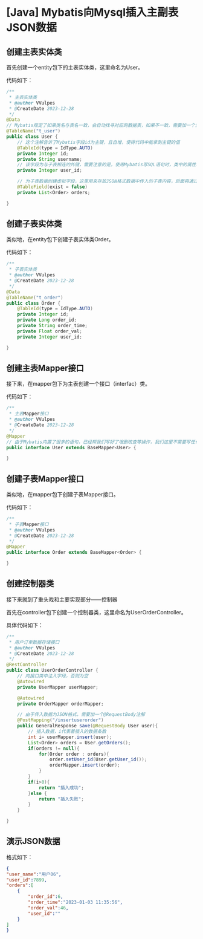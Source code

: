 # [Java] Mybatis向Mysql插入主副表JSON数据


## 创建主表实体类

首先创建一个entity包下的主表实体类，这里命名为User。

代码如下：

```java
/**
 * 主表实体类
 * @author VVulpes
 * @CreateDate 2023-12-28
 */
@Data
// Mybatis规定了如果类名与表名一致，会自动找寻对应的数据表，如果不一致，需要加一个注解告诉它对应的表格名称
@TableName("t_user")
public class User {
    // 这个注解告诉了Mybatis字段id为主键，且自增，使得代码中能拿到主键的值
    @TableId(type = IdType.AUTO)
    private Integer id;
    private String username;
    // 该字段为与子表相连的外键，需要注意的是，使用Mybatis写SQL语句时，类中的属性名一定要和表中的字段名相同，如果不同，可以使用@TableField("字段名")进行注解
    private Integer user_id;

    // 为子表数据创建虚拟字段，这里用来存放JSON格式数据中传入的子表内容，后面再通过控制器一一插入子表字段
    @TableField(exist = false)
    private List<Order> orders;

}
```

## 创建子表实体类

类似地，在entity包下创建子表实体类Order。

代码如下：

```java
/**
 * 子表实体类
 * @author VVulpes
 * @CreateDate 2023-12-28
 */
@Data
@TableName("t_order")
public class Order {
    @TableId(type = IdType.AUTO)
    private Integer id;
    private Long order_id;
    private String order_time;
    private Float order_val;
    private Integer user_id;

}
```

## 创建主表Mapper接口

接下来，在mapper包下为主表创建一个接口（interfac）类。

代码如下：

```java
/**
 * 主表Mapper接口
 * @author VVulpes
 * @CreateDate 2023-12-28
 */
@Mapper
// 由于Mybatis内置了很多的语句，已经帮我们写好了增删改查等操作，我们这里不需要写任何方法，只需要继承Mybatis的BaseMapper，接着在控制器中调用方法即可
public interface User extends BaseMapper<User> {

}
```

## 创建子表Mapper接口

类似地，在mapper包下创建子表Mapper接口。

代码如下：

```java
/**
 * 子表Mapper接口
 * @author VVulpes
 * @CreateDate 2023-12-28
 */
@Mapper
public interface Order extends BaseMapper<Order> {

}
```

## 创建控制器类

接下来就到了重头戏和主要实现部分——控制器

首先在controller包下创建一个控制器类，这里命名为UserOrderController。

具体代码如下：

```java
/**
 * 用户订单数据存储接口
 * @author VVulpes
 * @CreateDate 2023-12-28
 */
@RestController
public class UserOrderController {
    // 向接口类中注入字段，否则为空
    @Autowired
    private UserMapper userMapper;

    @Autowired
    private OrderMapper orderMapper;

    // 由于传入数据为JSON格式，需要加一个@RequestBody注解
    @PostMapping("/insertuserorder")
    public GeneralResponse save(@RequestBody User user){
        // 插入数据，i代表着插入的数据条数
        int i= userMapper.insert(user);
        List<Order> orders = User.getOrders();
        if(orders != null){
            for(Order order : orders){
                order.setUser_id(User.getUser_id());
                orderMapper.insert(order);
            }
        }
        if(i>0){
            return "插入成功";
        }else {
            return "插入失败";
        }
    }

}
```

## 演示JSON数据

格式如下：

```json
{
"user_name":"用户06",
"user_id":7899,
"orders":[
    {
        "order_id":6,
        "order_time":"2023-01-03 11:35:56",
        "order_val":46,
        "user_id":""
    }
]
}
```



